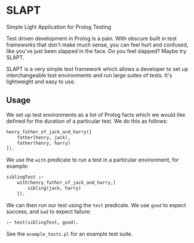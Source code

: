 SLAPT
=========

Simple Light Application for Prolog Testing

Test driven development in Prolog is a pain. With obscure built in test frameworks that don't make much sense, you can feel hurt and confused, like you've just been slapped in the face. Do you feel slapped? Maybe try SLAPT.

SLAPT is a very simple test framework which allows a developer to set up interchangeable test environments and run large suites of tests. It's lightweight and easy to use.

Usage
-----
We set up test environments as a list of Prolog facts which we would like defined for the duration of a particular test. We do this as follows:

```prolog
henry_father_of_jack_and_harry([
    father(henry, jack),
    father(henry, harry)
]).
```

We use the `with` predicate to run a test in a particular environment, for example:

```prolog
siblingTest :-
    with(henry_father_of_jack_and_harry,[
        sibling(jack, harry)
    ]).
```

We can then run our test using the `test` predicate. We use `good` to expect success, and `bad` to expect failure:

```prolog
:- test(siblingTest, good).
```

See the `example_tests.pl` for an example test suite.